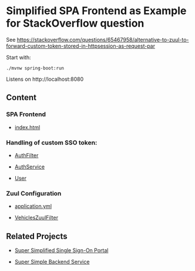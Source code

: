 # Simplified SPA Frontend as Example for StackOverflow question

See https://stackoverflow.com/questions/65467958/alternative-to-zuul-to-forward-custom-token-stored-in-httpsession-as-request-par

Start with: 
```
./mvnw spring-boot:run
```

Listens on http://localhost:8080

## Content

### SPA Frontend

- [index.html](src/main/webapp/index.html)

### Handling of custom SSO token:

- [AuthFilter](src/main/java/com/github/acme42/frontend/sso/AuthFilter.java)

- [AuthService](src/main/java/com/github/acme42/frontend/sso/AuthService.java)

- [User](src/main/java/com/github/acme42/frontend/sso/User.java)

### Zuul Configuration

- [application.yml](src/main/resources/application.yml)

- [VehiclesZuulFilter](src/main/java/com/github/acme42/frontend/VehiclesZuulFilter.java)

## Related Projects

- [Super Simplified Single Sign-On Portal](https://github.com/acme42/portal)

- [Super Simple Backend Service](https://github.com/acme42/backend)
